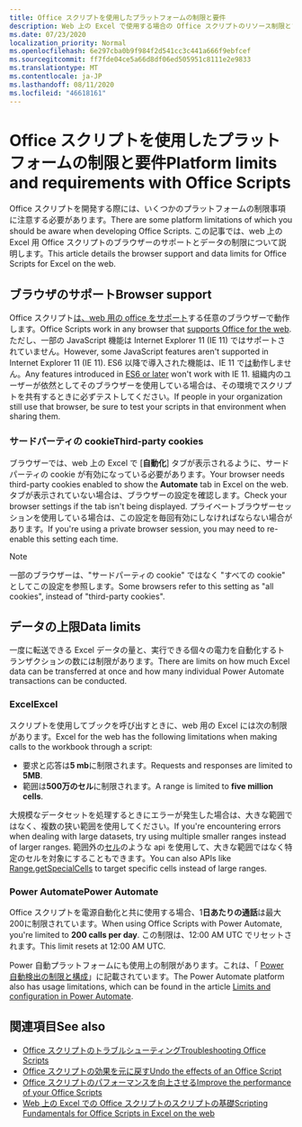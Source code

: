 ```yaml
---
title: Office スクリプトを使用したプラットフォームの制限と要件
description: Web 上の Excel で使用する場合の Office スクリプトのリソース制限とブラウザーサポート
ms.date: 07/23/2020
localization_priority: Normal
ms.openlocfilehash: 6e297cba0b9f984f2d541cc3c441a666f9ebfcef
ms.sourcegitcommit: ff7fde04ce5a66d8df06ed505951c8111e2e9833
ms.translationtype: MT
ms.contentlocale: ja-JP
ms.lasthandoff: 08/11/2020
ms.locfileid: "46618161"
---
```

# <a name="platform-limits-and-requirements-with-office-scripts"></a><span data-ttu-id="6f70c-103">Office スクリプトを使用したプラットフォームの制限と要件</span><span class="sxs-lookup"><span data-stu-id="6f70c-103">Platform limits and requirements with Office Scripts</span></span>

<span data-ttu-id="6f70c-104">Office スクリプトを開発する際には、いくつかのプラットフォームの制限事項に注意する必要があります。</span><span class="sxs-lookup"><span data-stu-id="6f70c-104">There are some platform limitations of which you should be aware when developing Office Scripts.</span></span> <span data-ttu-id="6f70c-105">この記事では、web 上の Excel 用 Office スクリプトのブラウザーのサポートとデータの制限について説明します。</span><span class="sxs-lookup"><span data-stu-id="6f70c-105">This article details the browser support and data limits for Office Scripts for Excel on the web.</span></span>

## <a name="browser-support"></a><span data-ttu-id="6f70c-106">ブラウザのサポート</span><span class="sxs-lookup"><span data-stu-id="6f70c-106">Browser support</span></span>

<span data-ttu-id="6f70c-107">Office スクリプト[は、web 用の office をサポート](https://support.microsoft.com/office/ad1303e0-a318-47aa-b409-d3a5eb44e452)する任意のブラウザーで動作します。</span><span class="sxs-lookup"><span data-stu-id="6f70c-107">Office Scripts work in any browser that [supports Office for the web](https://support.microsoft.com/office/ad1303e0-a318-47aa-b409-d3a5eb44e452).</span></span> <span data-ttu-id="6f70c-108">ただし、一部の JavaScript 機能は Internet Explorer 11 (IE 11) ではサポートされていません。</span><span class="sxs-lookup"><span data-stu-id="6f70c-108">However, some JavaScript features aren't supported in Internet Explorer 11 (IE 11).</span></span> <span data-ttu-id="6f70c-109">ES6 以降で導入された機能は、IE 11 で[は](https://www.w3schools.com/Js/js_es6.asp)動作しません。</span><span class="sxs-lookup"><span data-stu-id="6f70c-109">Any features introduced in [ES6 or later](https://www.w3schools.com/Js/js_es6.asp) won't work with IE 11.</span></span> <span data-ttu-id="6f70c-110">組織内のユーザーが依然としてそのブラウザーを使用している場合は、その環境でスクリプトを共有するときに必ずテストしてください。</span><span class="sxs-lookup"><span data-stu-id="6f70c-110">If people in your organization still use that browser, be sure to test your scripts in that environment when sharing them.</span></span>

### <a name="third-party-cookies"></a><span data-ttu-id="6f70c-111">サードパーティの cookie</span><span class="sxs-lookup"><span data-stu-id="6f70c-111">Third-party cookies</span></span>

<span data-ttu-id="6f70c-112">ブラウザーでは、web 上の Excel で [**自動化**] タブが表示されるように、サードパーティの cookie が有効になっている必要があります。</span><span class="sxs-lookup"><span data-stu-id="6f70c-112">Your browser needs third-party cookies enabled to show the **Automate** tab in Excel on the web.</span></span> <span data-ttu-id="6f70c-113">タブが表示されていない場合は、ブラウザーの設定を確認します。</span><span class="sxs-lookup"><span data-stu-id="6f70c-113">Check your browser settings if the tab isn't being displayed.</span></span> <span data-ttu-id="6f70c-114">プライベートブラウザーセッションを使用している場合は、この設定を毎回有効にしなければならない場合があります。</span><span class="sxs-lookup"><span data-stu-id="6f70c-114">If you're using a private browser session, you may need to re-enable this setting each time.</span></span>

> [!NOTE]
> <span data-ttu-id="6f70c-115">一部のブラウザーは、"サードパーティの cookie" ではなく "すべての cookie" としてこの設定を参照します。</span><span class="sxs-lookup"><span data-stu-id="6f70c-115">Some browsers refer to this setting as "all cookies", instead of "third-party cookies".</span></span>

## <a name="data-limits"></a><span data-ttu-id="6f70c-116">データの上限</span><span class="sxs-lookup"><span data-stu-id="6f70c-116">Data limits</span></span>

<span data-ttu-id="6f70c-117">一度に転送できる Excel データの量と、実行できる個々の電力を自動化するトランザクションの数には制限があります。</span><span class="sxs-lookup"><span data-stu-id="6f70c-117">There are limits on how much Excel data can be transferred at once and how many individual Power Automate transactions can be conducted.</span></span>

### <a name="excel"></a><span data-ttu-id="6f70c-118">Excel</span><span class="sxs-lookup"><span data-stu-id="6f70c-118">Excel</span></span>

<span data-ttu-id="6f70c-119">スクリプトを使用してブックを呼び出すときに、web 用の Excel には次の制限があります。</span><span class="sxs-lookup"><span data-stu-id="6f70c-119">Excel for the web has the following limitations when making calls to the workbook through a script:</span></span>

- <span data-ttu-id="6f70c-120">要求と応答は**5 mb**に制限されます。</span><span class="sxs-lookup"><span data-stu-id="6f70c-120">Requests and responses are limited to **5MB**.</span></span>
- <span data-ttu-id="6f70c-121">範囲は**500万のセル**に制限されます。</span><span class="sxs-lookup"><span data-stu-id="6f70c-121">A range is limited to **five million cells**.</span></span>

<span data-ttu-id="6f70c-122">大規模なデータセットを処理するときにエラーが発生した場合は、大きな範囲ではなく、複数の狭い範囲を使用してください。</span><span class="sxs-lookup"><span data-stu-id="6f70c-122">If you're encountering errors when dealing with large datasets, try using multiple smaller ranges instead of larger ranges.</span></span> <span data-ttu-id="6f70c-123">範囲外の[セル](/javascript/api/office-scripts/excelscript/excelscript.range#getspecialcells-celltype--cellvaluetype-)のような api を使用して、大きな範囲ではなく特定のセルを対象にすることもできます。</span><span class="sxs-lookup"><span data-stu-id="6f70c-123">You can also APIs like [Range.getSpecialCells](/javascript/api/office-scripts/excelscript/excelscript.range#getspecialcells-celltype--cellvaluetype-) to target specific cells instead of large ranges.</span></span>

### <a name="power-automate"></a><span data-ttu-id="6f70c-124">Power Automate</span><span class="sxs-lookup"><span data-stu-id="6f70c-124">Power Automate</span></span>

<span data-ttu-id="6f70c-125">Office スクリプトを電源自動化と共に使用する場合、1**日あたりの通話**は最大200に制限されています。</span><span class="sxs-lookup"><span data-stu-id="6f70c-125">When using Office Scripts with Power Automate, you're limited to **200 calls per day**.</span></span> <span data-ttu-id="6f70c-126">この制限は、12:00 AM UTC でリセットされます。</span><span class="sxs-lookup"><span data-stu-id="6f70c-126">This limit resets at 12:00 AM UTC.</span></span>

<span data-ttu-id="6f70c-127">Power 自動プラットフォームにも使用上の制限があります。これは、「 [Power 自動検出の制限と構成](/power-automate/limits-and-config)」に記載されています。</span><span class="sxs-lookup"><span data-stu-id="6f70c-127">The Power Automate platform also has usage limitations, which can be found in the article [Limits and configuration in Power Automate](/power-automate/limits-and-config).</span></span>

## <a name="see-also"></a><span data-ttu-id="6f70c-128">関連項目</span><span class="sxs-lookup"><span data-stu-id="6f70c-128">See also</span></span>

- [<span data-ttu-id="6f70c-129">Office スクリプトのトラブルシューティング</span><span class="sxs-lookup"><span data-stu-id="6f70c-129">Troubleshooting Office Scripts</span></span>](troubleshooting.md)
- [<span data-ttu-id="6f70c-130">Office スクリプトの効果を元に戻す</span><span class="sxs-lookup"><span data-stu-id="6f70c-130">Undo the effects of an Office Script</span></span>](undo.md)
- [<span data-ttu-id="6f70c-131">Office スクリプトのパフォーマンスを向上させる</span><span class="sxs-lookup"><span data-stu-id="6f70c-131">Improve the performance of your Office Scripts</span></span>](../develop/web-client-performance.md)
- [<span data-ttu-id="6f70c-132">Web 上の Excel での Office スクリプトのスクリプトの基礎</span><span class="sxs-lookup"><span data-stu-id="6f70c-132">Scripting Fundamentals for Office Scripts in Excel on the web</span></span>](../develop/scripting-fundamentals.md)
